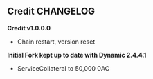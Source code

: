 **Credit CHANGELOG**
-------------------------

**Credit v1.0.0.0**

* Chain restart, version reset


**Initial Fork kept up to date with Dynamic 2.4.4.1**

* ServiceCollateral to 50,000 0AC
